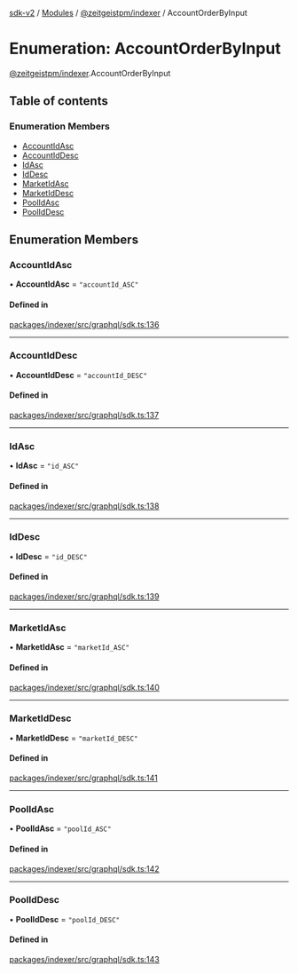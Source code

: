 [sdk-v2](../README.md) / [Modules](../modules.md) / [@zeitgeistpm/indexer](../modules/zeitgeistpm_indexer.md) / AccountOrderByInput

# Enumeration: AccountOrderByInput

[@zeitgeistpm/indexer](../modules/zeitgeistpm_indexer.md).AccountOrderByInput

## Table of contents

### Enumeration Members

- [AccountIdAsc](zeitgeistpm_indexer.AccountOrderByInput.md#accountidasc)
- [AccountIdDesc](zeitgeistpm_indexer.AccountOrderByInput.md#accountiddesc)
- [IdAsc](zeitgeistpm_indexer.AccountOrderByInput.md#idasc)
- [IdDesc](zeitgeistpm_indexer.AccountOrderByInput.md#iddesc)
- [MarketIdAsc](zeitgeistpm_indexer.AccountOrderByInput.md#marketidasc)
- [MarketIdDesc](zeitgeistpm_indexer.AccountOrderByInput.md#marketiddesc)
- [PoolIdAsc](zeitgeistpm_indexer.AccountOrderByInput.md#poolidasc)
- [PoolIdDesc](zeitgeistpm_indexer.AccountOrderByInput.md#pooliddesc)

## Enumeration Members

### AccountIdAsc

• **AccountIdAsc** = ``"accountId_ASC"``

#### Defined in

[packages/indexer/src/graphql/sdk.ts:136](https://github.com/zeitgeistpm/sdk-next/blob/037ec07/packages/indexer/src/graphql/sdk.ts#L136)

___

### AccountIdDesc

• **AccountIdDesc** = ``"accountId_DESC"``

#### Defined in

[packages/indexer/src/graphql/sdk.ts:137](https://github.com/zeitgeistpm/sdk-next/blob/037ec07/packages/indexer/src/graphql/sdk.ts#L137)

___

### IdAsc

• **IdAsc** = ``"id_ASC"``

#### Defined in

[packages/indexer/src/graphql/sdk.ts:138](https://github.com/zeitgeistpm/sdk-next/blob/037ec07/packages/indexer/src/graphql/sdk.ts#L138)

___

### IdDesc

• **IdDesc** = ``"id_DESC"``

#### Defined in

[packages/indexer/src/graphql/sdk.ts:139](https://github.com/zeitgeistpm/sdk-next/blob/037ec07/packages/indexer/src/graphql/sdk.ts#L139)

___

### MarketIdAsc

• **MarketIdAsc** = ``"marketId_ASC"``

#### Defined in

[packages/indexer/src/graphql/sdk.ts:140](https://github.com/zeitgeistpm/sdk-next/blob/037ec07/packages/indexer/src/graphql/sdk.ts#L140)

___

### MarketIdDesc

• **MarketIdDesc** = ``"marketId_DESC"``

#### Defined in

[packages/indexer/src/graphql/sdk.ts:141](https://github.com/zeitgeistpm/sdk-next/blob/037ec07/packages/indexer/src/graphql/sdk.ts#L141)

___

### PoolIdAsc

• **PoolIdAsc** = ``"poolId_ASC"``

#### Defined in

[packages/indexer/src/graphql/sdk.ts:142](https://github.com/zeitgeistpm/sdk-next/blob/037ec07/packages/indexer/src/graphql/sdk.ts#L142)

___

### PoolIdDesc

• **PoolIdDesc** = ``"poolId_DESC"``

#### Defined in

[packages/indexer/src/graphql/sdk.ts:143](https://github.com/zeitgeistpm/sdk-next/blob/037ec07/packages/indexer/src/graphql/sdk.ts#L143)
